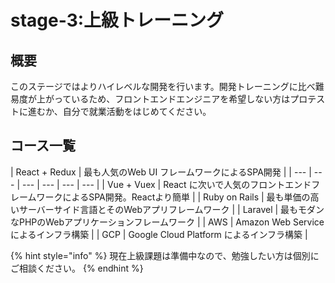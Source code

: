 # stage-3:上級トレーニング

## 概要

このステージではよりハイレベルな開発を行います。開発トレーニングに比べ難易度が上がっているため、フロントエンドエンジニアを希望しない方はプロテストに進むか、自分で就業活動をはじめてください。

## コース一覧

| React + Redux | 最も人気のWeb UI フレームワークによるSPA開発 |
| --- | --- | --- | --- | --- | --- |
| Vue + Vuex | React に次いで人気のフロントエンドフレームワークによるSPA開発。Reactより簡単 |
| Ruby on Rails | 最も単価の高いサーバーサイド言語とそのWebアプリフレームワーク |
| Laravel | 最もモダンなPHPのWebアプリケーションフレームワーク |
| AWS | Amazon Web Service によるインフラ構築 |
| GCP | Google Cloud Platform によるインフラ構築 |

{% hint style="info" %}
現在上級課題は準備中なので、勉強したい方は個別にご相談ください。
{% endhint %}



